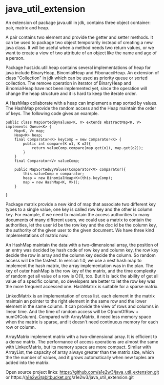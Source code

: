 java_util_extension
===================

An extension of package java.util in jdk, contains three object container: pair, matrix and heap.  

A pair contains two element and provide the getter and setter methods. It can be used to package two object temporarily 
instead of creating a new java class. It will be useful when a method needs two return values, or we want to create a 
view of two attribute of an object like the name and age of a person.  

Package hust.idc.util.heap contains several implementations of heap for java include BinaryHeap, BinomialHeap and 
FibonacciHeap.  An extension of class "Collection" in jdk which can be used as priority queue or sorted collection. The 
remove operation in iterator of BinaryHeap and BinomialHeap have not been implemented yet, since the operation will 
change the heap structure and it is hard to keep the iterate order.  

A HashMap collaborate with a heap can implement a map sorted by values. The HashMap provide the random access and the 
Heap maintain the order of keys. The following code gives an example.

	public class MapSortedByValues<K, V> extends AbstractMap<K, V> implements Queue<K> {
		Map<K, V> map;
		Heap<K> heap;
		final Comparator<K> keyComp = new Comparator<K> {
			public int compare(K o1, K o2){
				return valueComp.compare(map.get(o1), map.get(o2));
			}
		}
		final Comparator<V> valueComp;
	
		public MapSortedByValues(Comparator<V> comparator){
			this.valueComp = comparator;
			heap = new BinomialHeap<K>(this.keyComp);
			map = new HashMap<K, V>();
		}
	
	}


Package matrix provide a new kind of map that associate two different key types to a single value, one key is called 
row key and the other is column key. For example, if we need to maintain the access authorities to many documents of 
many different users, we could use a matrix to contain the authorities, let the user id be the row key and the doc id 
be the column key, the authority of the given user to the given document.  We have three kind implementations of 
matrix now. 

An HashMap maintain the data with a two-dimensional array, the position of an entry was decided by hash code of row key 
and column key, the row key decide the row in array and the column key decide the column. So random access will be the 
fastest. In version 1.0, we use a nest hash map to implement the hash matrix, the array implementation was in the plan. 
The key of outer hashMap is the row key of the matrix, and the time complexity of random get all value of a row 
is O(1), too. But it is lack the ability of get all value of a specific column, so developers are better to let the row 
key was the more frequent accessed one. HashMatrix is suitable for a sparse matrix.  

LinkedMatrix is an implementation of cross list. each element in the matrix maintain an pointer to the right element in the 
same row and the lower element in the same column. It can provide the view of rows and columns in linear time. And the 
time of random access will be O(numOfRow + numOfColumn). Compared with ArrayMatrix, it need less memory space when the 
matrix is sparse, and it doesn't need continuous memory for each row or column.  

ArrayMatrix implement matrix with a two-dimensional array. It is efficient to a dense matrix. The performance of access 
operations are almost the same with LinkedMatrix, but its memory space are more compact. Similar with ArrayList, the 
capacity of array always greater than the matrix size, which the the number of values, and it grows automatically when 
new tuples are added into the matrix.

Open source project links: https://github.com/a1e2w3/java_util_extension.git 
or https://a1e2w3@bitbucket.org/a1e2w3/java_util_extension.git